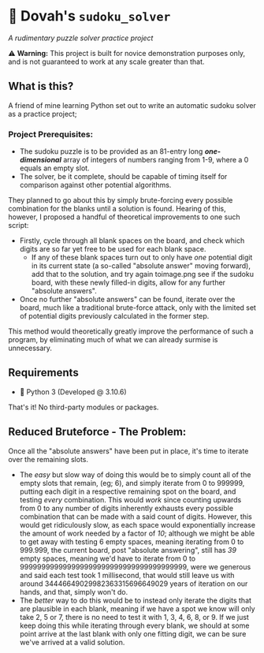 # 🔢 Dovah's `sudoku_solver`
*A rudimentary puzzle solver practice project*

⚠️ **Warning:** This project is built for novice demonstration purposes only, and is not guaranteed to work at any scale greater than that.

## What is this?
A friend of mine learning Python set out to write an automatic sudoku solver as a practice project;

### Project Prerequisites:
- The sudoku puzzle is to be provided as an 81-entry long *__one-dimensional__* array of integers of numbers ranging from 1-9, where a 0 equals an empty slot.
- The solver, be it complete, should be capable of timing itself for comparison against other potential algorithms.

They planned to go about this by simply brute-forcing every possible combination for the blanks until a solution is found. Hearing of this, however, I proposed a handful of theoretical improvements to one such script:
 - Firstly, cycle through all blank spaces on the board, and check which digits are so far yet free to be used for each blank space.
   - If any of these blank spaces turn out to only have *one* potential digit in its current state (a so-called "absolute answer" moving forward), add that to the solution, and try again toimage.png see if the sudoku board, with these newly filled-in digits, allow for any further "absolute answers".
- Once no further "absolute answers" can be found, iterate over the board, much like a traditional brute-force attack, only with the limited set of potential digits previously calculated in the former step.

This method would theoretically greatly improve the performance of such a program, by eliminating much of what we can already surmise is unnecessary.


## Requirements
 - 🐍 Python 3 (Developed @ 3.10.6)

That's it! No third-party modules or packages.

## Reduced Bruteforce - The Problem:
Once all the "absolute answers" have been put in place, it's time to iterate over the remaining slots.

- The *easy* but slow way of doing this would be to simply count all of the empty slots that remain, (eg; 6), and simply iterate from 0 to 999999, putting each digit in a respective remaining spot on the board, and testing *every* combination. This would *work* since counting upwards from 0 to any number of digits inherently exhausts every possible combination that can be made with a said count of digits. However, this would get ridiculously slow, as each space would exponentially increase the amount of work needed by a factor of *10*; although we might be able to get away with testing 6 empty spaces, meaning iterating from 0 to 999.999, the current board, post "absolute answering", still has *39* empty spaces, meaning we'd have to iterate from 0 to 999999999999999999999999999999999999999, were we generous and said each test took 1 millisecond, that would still leave us with around 34446649029982363315696649029 years of iteration on our hands, and that, simply won't do.
- The *better* way to do this would be to instead only iterate the digits that are plausible in each blank, meaning if we have a spot we know will only take 2, 5 or 7, there is no need to test it with 1, 3, 4, 6, 8, or 9. If we just keep doing this while iterating through every blank, we should at some point arrive at the last blank with only one fitting digit, we can be sure we've arrived at a valid solution. 